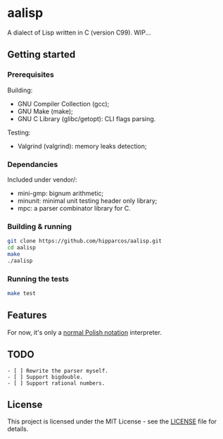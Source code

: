 # aalisp

A dialect of Lisp written in C (version C99).
WIP...

## Getting started

### Prerequisites

Building:

- GNU Compiler Collection (gcc);
- GNU Make (make);
- GNU C Library (glibc/getopt): CLI flags parsing.

Testing:

- Valgrind (valgrind): memory leaks detection;

### Dependancies

Included under vendor/:

- mini-gmp: bignum arithmetic;
- minunit: minimal unit testing header only library;
- mpc: a parser combinator library for C.

### Building & running

```bash
git clone https://github.com/hipparcos/aalisp.git
cd aalisp
make
./aalisp
```

### Running the tests

```bash
make test
```

## Features

For now, it's only a [normal Polish notation](https://en.wikipedia.org/wiki/Polish_notation) interpreter.

## TODO

    - [ ] Rewrite the parser myself.
    - [ ] Support bigdouble.
    - [ ] Support rational numbers.

## License

This project is licensed under the MIT License - see the [LICENSE](LICENSE) file for details.
